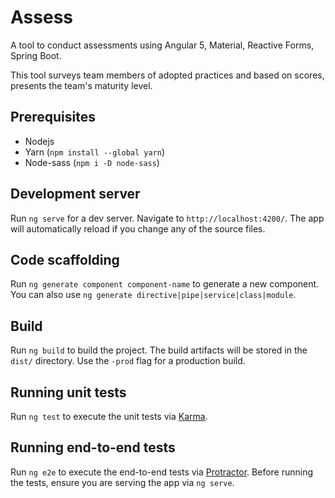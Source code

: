# Assess
A tool to conduct assessments using Angular 5, Material, Reactive Forms, Spring Boot.

This tool surveys team members of adopted practices and based on scores, presents the team's maturity level.


## Prerequisites

* Nodejs 
* Yarn  (`npm install --global yarn`)
* Node-sass  (`npm i -D node-sass`)


## Development server

Run `ng serve` for a dev server. Navigate to `http://localhost:4200/`. The app will automatically reload if you change any of the source files.

## Code scaffolding

Run `ng generate component component-name` to generate a new component. You can also use `ng generate directive|pipe|service|class|module`.

## Build

Run `ng build` to build the project. The build artifacts will be stored in the `dist/` directory. Use the `-prod` flag for a production build.

## Running unit tests

Run `ng test` to execute the unit tests via [Karma](https://karma-runner.github.io).

## Running end-to-end tests

Run `ng e2e` to execute the end-to-end tests via [Protractor](http://www.protractortest.org/).
Before running the tests, ensure you are serving the app via `ng serve`.

